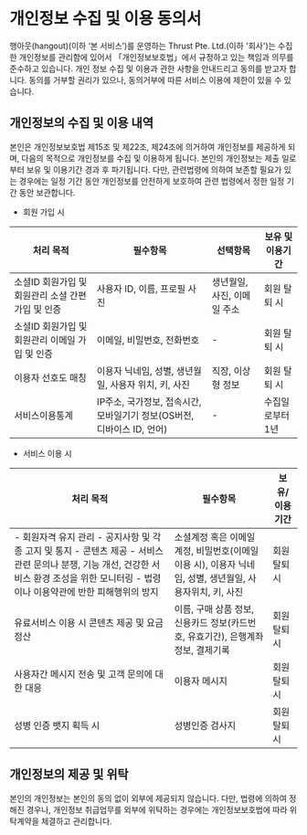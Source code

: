 # 개인정보 수집 및 이용 동의서

행아웃(hangout)(이하 ‘본 서비스’)를 운영하는 Thrust Pte. Ltd.(이하 '회사')는 수집한 개인정보를 관리함에 있어서 「개인정보보호법」에서 규정하고 있는 책임과 의무를 준수하고 있습니다. 개인 정보 수집 및 이용과 관한 사항을 안내드리고 동의를 받고자 합니다. 동의를 거부할 권리가 있으나, 동의거부에 따른 서비스 이용에 제한이 있을 수 있습니다.

## 개인정보의 수집 및 이용 내역

본인은 개인정보보호법 제15조 및 제22조, 제24조에 의거하여 개인정보를 제공하게 되며, 다음의 목적으로 개인정보를 수집 및 이용하게 됩니다. 본인의 개인정보는 제출 일로부터 보유 및 이용기간 경과 후 파기됩니다. 다만, 관련법령에 의하여 보존할 필요가 있는 경우에는 일정 기간 동안 개인정보를 안전하게 보호하여 관련 법령에서 정한 일정 기간 동안 보관합니다.

- 회원 가입 시

| 처리 목적 | 필수항목 | 선택항목 | 보유 및 이용기간 |
| --- | --- | --- | --- |
| 소셜ID 회원가입 및 회원관리 소셜 간편 가입 및 인증 | 사용자 ID, 이름, 프로필 사진 | 생년월일, 사진, 이메일 주소 | 회원 탈퇴 시 |
| 소셜ID 회원가입 및 회원관리 이메일 가입 및 인증 | 이메일, 비밀번호, 전화번호 | - | 회원 탈퇴 시 |
| 이용자 선호도 매칭 | 이용자 닉네임, 성별, 생년월일, 사용자 위치, 키, 사진 | 직장, 이상형 정보 | 회원 탈퇴 시 |
| 서비스이용통계 | IP주소, 국가정보, 접속시간, 모바일기기 정보(OS버전, 디바이스 ID, 언어) | - | 수집일로부터 1년 |
- 서비스 이용 시

| 처리 목적 | 필수항목 | 보유/이용기간 |
| --- | --- | --- |
| - 회원자격 유지 관리                                           - 공지사항 및 각종 고지 및 통지                         - 콘텐츠 제공                                                   - 서비스 관련 문의나 분쟁, 기능 개선, 건강한 서비스 환경 조성을 위한 모니터링                         - 법령이나 이용약관에 반한 피해행위의 방지 | 소셜계정 혹은 이메일 계정, 비밀번호(이메일 이용 시), 이용자 닉네임, 성별, 생년월일, 사용자위치, 키, 사진 | 회원 탈퇴 시 |
| 유료서비스 이용 시 콘텐츠 제공 및 요금 정산 | 이름, 구매 상품 정보, 신용카드 정보(카드번호, 유효기간), 은행계좌 정보, 결제기록 | 회원 탈퇴 시 |
| 사용자간 메시지 전송 및 고객 문의에 대한 대응 | 이용자 메시지 | 회원 탈퇴 시 |
| 성병 인증 뱃지 획득 시 | 성병인증 검사지 | 회원 탈퇴 시 |

## 개인정보의 제공 및 위탁

본인의 개인정보는 본인의 동의 없이 외부에 제공되지 않습니다. 다만, 법령에 의하여 정해진 경우나, 개인정보 취급업무를 외부에 위탁하는 경우에는 개인정보보호법에 따라 위탁계약을 체결하고 관리합니다.
